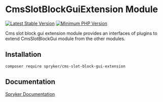 # CmsSlotBlockGuiExtension Module
[![Latest Stable Version](https://poser.pugx.org/spryker/cms-slot-block-gui-extension/v/stable.svg)](https://packagist.org/packages/spryker/cms-slot-block-gui-extension)
[![Minimum PHP Version](https://img.shields.io/badge/php-%3E%3D%208.2-8892BF.svg)](https://php.net/)

Cms slot block gui extension module provides an interfaces of plugins to extend CmsSlotBlockGui module from the other modules.

## Installation

```
composer require spryker/cms-slot-block-gui-extension
```

## Documentation

[Spryker Documentation](https://docs.spryker.com)

